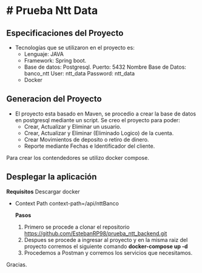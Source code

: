 # # Prueba Ntt Data

## Especificaciones del Proyecto
- Tecnologías que se utilizaron en el proyecto es:
    * Lenguaje: JAVA
    * Framework: Spring boot.
    * Base de datos: Postgresql.
      Puerto: 5432
      Nombre Base de Datos: banco_ntt
      User: ntt_data
      Password: ntt_data
    * Docker

  
## Generacion del Proyecto
- El proyecto esta basado en Maven, se procedio a crear la base de datos en postgresql mediante un script.
    Se creo el proyecto para poder:
    * Crear, Actualizar y Eliminar un usuario.
    * Crear, Actualizar y Eliminar (Eliminado Logico) de la cuenta.
    * Crear Movimientos de deposito o retiro de dinero.
    * Reporte mediante Fechas e Identificador del cliente.
    
Para crear los contendedores se utilizo docker compose.

## Desplegar la aplicación

  **Requisitos**
    Descargar docker
    
  * Context Path
    context-path=/api/nttBanco
    
    **Pasos**
    1. Primero se procede a clonar el repositorio
        https://github.com/EstebanRP98/prueba_ntt_backend.git
    2. Despues se procede a ingresar al proyecto y en la misma raiz del proyecto corremos el siguiente comando
        **docker-compose up -d** 
    3. Procedemos a Postman y corremos los servicios que necesitamos.

Gracias.

